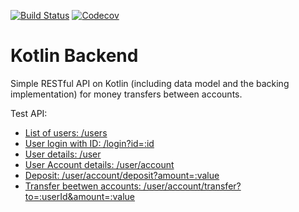 [![Build Status](https://travis-ci.org/drybnikov/kotlinbackend.svg)](https://travis-ci.org/drybnikov/KotlinBackend) [![Codecov](https://codecov.io/github/drybnikov/KotlinBackend/coverage.svg)](https://codecov.io/gh/drybnikov/KotlinBackend)

# Kotlin Backend
Simple RESTful API on Kotlin (including data model and the backing implementation) for money transfers between accounts.

Test API:
<ul>
    <li><a href='http://localhost:4567/users'>List of users: /users</a></li>
    <li><a href='http://localhost:4567/login?id=:id'>User login with ID: /login?id=:id</a></li>
    <li><a href='http://localhost:4567/user'>User details:  /user</a></li>
    <li><a href='http://localhost:4567/user/account'>User Account details: /user/account</a></li>
    <li><a href='http://localhost:4567/user/account/deposit?amount=:value'>Deposit: /user/account/deposit?amount=:value</a></li>
    <li><a href='http://localhost:4567/user/account/transfer?to=:userId&amount=:value'>Transfer beetwen accounts: /user/account/transfer?to=:userId&amount=:value</a></li>
</ul>
